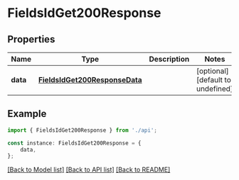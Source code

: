 # FieldsIdGet200Response


## Properties

Name | Type | Description | Notes
------------ | ------------- | ------------- | -------------
**data** | [**FieldsIdGet200ResponseData**](FieldsIdGet200ResponseData.md) |  | [optional] [default to undefined]

## Example

```typescript
import { FieldsIdGet200Response } from './api';

const instance: FieldsIdGet200Response = {
    data,
};
```

[[Back to Model list]](../README.md#documentation-for-models) [[Back to API list]](../README.md#documentation-for-api-endpoints) [[Back to README]](../README.md)
